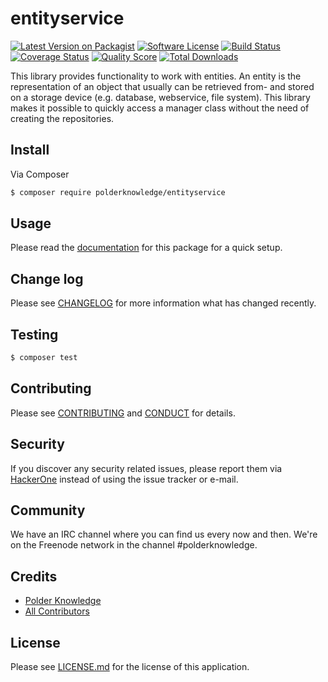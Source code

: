 # entityservice

[![Latest Version on Packagist][ico-version]][link-packagist]
[![Software License][ico-license]](LICENSE.md)
[![Build Status][ico-travis]][link-travis]
[![Coverage Status][ico-scrutinizer]][link-scrutinizer]
[![Quality Score][ico-code-quality]][link-code-quality]
[![Total Downloads][ico-downloads]][link-downloads]

This library provides functionality to work with entities. An entity is the representation of an object that usually can be retrieved from- and stored on a storage device (e.g. database, webservice, file system). This library makes it possible to quickly access a manager class without the need of creating the repositories.

## Install

Via Composer

``` bash
$ composer require polderknowledge/entityservice
```

## Usage

Please read the [documentation](https://polderknowledge.github.io/entityservice/) for this package for a quick setup.

## Change log

Please see [CHANGELOG](CHANGELOG.md) for more information what has changed recently.

## Testing

``` bash
$ composer test
```

## Contributing

Please see [CONTRIBUTING](CONTRIBUTING.md) and [CONDUCT](CONDUCT.md) for details.

## Security

If you discover any security related issues, please report them via [HackerOne](https://hackerone.com/polderknowledge) 
instead of using the issue tracker or e-mail.

## Community

We have an IRC channel where you can find us every now and then. We're on the Freenode network in the
channel #polderknowledge.

## Credits

- [Polder Knowledge][link-author]
- [All Contributors][link-contributors]

## License

Please see [LICENSE.md][link-license] for the license of this application.

[ico-version]: https://img.shields.io/packagist/v/polderknowledge/entityservice.svg?style=flat-square
[ico-license]: https://img.shields.io/badge/license-MIT-brightgreen.svg?style=flat-square
[ico-travis]: https://img.shields.io/travis/polderknowledge/entityservice/master.svg?style=flat-square
[ico-scrutinizer]: https://img.shields.io/scrutinizer/coverage/g/polderknowledge/entityservice.svg?style=flat-square
[ico-code-quality]: https://img.shields.io/scrutinizer/g/polderknowledge/entityservice.svg?style=flat-square
[ico-downloads]: https://img.shields.io/packagist/dt/polderknowledge/entityservice.svg?style=flat-square

[link-packagist]: https://packagist.org/packages/polderknowledge/entityservice
[link-travis]: https://travis-ci.org/polderknowledge/entityservice
[link-scrutinizer]: https://scrutinizer-ci.com/g/polderknowledge/entityservice/code-structure
[link-code-quality]: https://scrutinizer-ci.com/g/polderknowledge/entityservice
[link-downloads]: https://packagist.org/packages/polderknowledge/entityservice
[link-author]: https://polderknowledge.com
[link-contributors]: ../../contributors
[link-license]: LICENSE.md
